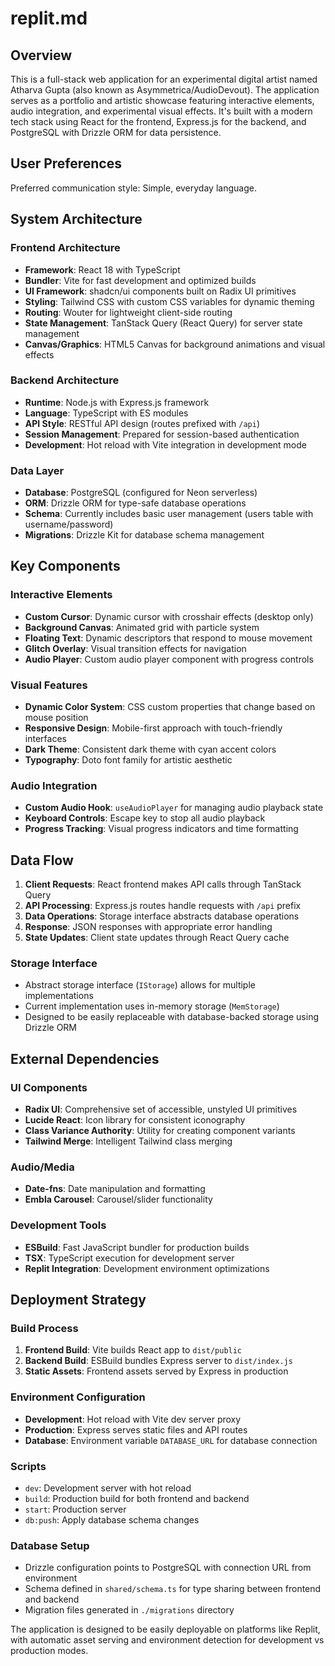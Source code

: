 # replit.md

## Overview

This is a full-stack web application for an experimental digital artist named Atharva Gupta (also known as Asymmetrica/AudioDevout). The application serves as a portfolio and artistic showcase featuring interactive elements, audio integration, and experimental visual effects. It's built with a modern tech stack using React for the frontend, Express.js for the backend, and PostgreSQL with Drizzle ORM for data persistence.

## User Preferences

Preferred communication style: Simple, everyday language.

## System Architecture

### Frontend Architecture
- **Framework**: React 18 with TypeScript
- **Bundler**: Vite for fast development and optimized builds
- **UI Framework**: shadcn/ui components built on Radix UI primitives
- **Styling**: Tailwind CSS with custom CSS variables for dynamic theming
- **Routing**: Wouter for lightweight client-side routing
- **State Management**: TanStack Query (React Query) for server state management
- **Canvas/Graphics**: HTML5 Canvas for background animations and visual effects

### Backend Architecture
- **Runtime**: Node.js with Express.js framework
- **Language**: TypeScript with ES modules
- **API Style**: RESTful API design (routes prefixed with `/api`)
- **Session Management**: Prepared for session-based authentication
- **Development**: Hot reload with Vite integration in development mode

### Data Layer
- **Database**: PostgreSQL (configured for Neon serverless)
- **ORM**: Drizzle ORM for type-safe database operations
- **Schema**: Currently includes basic user management (users table with username/password)
- **Migrations**: Drizzle Kit for database schema management

## Key Components

### Interactive Elements
- **Custom Cursor**: Dynamic cursor with crosshair effects (desktop only)
- **Background Canvas**: Animated grid with particle system
- **Floating Text**: Dynamic descriptors that respond to mouse movement
- **Glitch Overlay**: Visual transition effects for navigation
- **Audio Player**: Custom audio player component with progress controls

### Visual Features
- **Dynamic Color System**: CSS custom properties that change based on mouse position
- **Responsive Design**: Mobile-first approach with touch-friendly interfaces
- **Dark Theme**: Consistent dark theme with cyan accent colors
- **Typography**: Doto font family for artistic aesthetic

### Audio Integration
- **Custom Audio Hook**: `useAudioPlayer` for managing audio playback state
- **Keyboard Controls**: Escape key to stop all audio playback
- **Progress Tracking**: Visual progress indicators and time formatting

## Data Flow

1. **Client Requests**: React frontend makes API calls through TanStack Query
2. **API Processing**: Express.js routes handle requests with `/api` prefix
3. **Data Operations**: Storage interface abstracts database operations
4. **Response**: JSON responses with appropriate error handling
5. **State Updates**: Client state updates through React Query cache

### Storage Interface
- Abstract storage interface (`IStorage`) allows for multiple implementations
- Current implementation uses in-memory storage (`MemStorage`)
- Designed to be easily replaceable with database-backed storage using Drizzle ORM

## External Dependencies

### UI Components
- **Radix UI**: Comprehensive set of accessible, unstyled UI primitives
- **Lucide React**: Icon library for consistent iconography
- **Class Variance Authority**: Utility for creating component variants
- **Tailwind Merge**: Intelligent Tailwind class merging

### Audio/Media
- **Date-fns**: Date manipulation and formatting
- **Embla Carousel**: Carousel/slider functionality

### Development Tools
- **ESBuild**: Fast JavaScript bundler for production builds
- **TSX**: TypeScript execution for development server
- **Replit Integration**: Development environment optimizations

## Deployment Strategy

### Build Process
1. **Frontend Build**: Vite builds React app to `dist/public`
2. **Backend Build**: ESBuild bundles Express server to `dist/index.js`
3. **Static Assets**: Frontend assets served by Express in production

### Environment Configuration
- **Development**: Hot reload with Vite dev server proxy
- **Production**: Express serves static files and API routes
- **Database**: Environment variable `DATABASE_URL` for database connection

### Scripts
- `dev`: Development server with hot reload
- `build`: Production build for both frontend and backend
- `start`: Production server
- `db:push`: Apply database schema changes

### Database Setup
- Drizzle configuration points to PostgreSQL with connection URL from environment
- Schema defined in `shared/schema.ts` for type sharing between frontend and backend
- Migration files generated in `./migrations` directory

The application is designed to be easily deployable on platforms like Replit, with automatic asset serving and environment detection for development vs production modes.